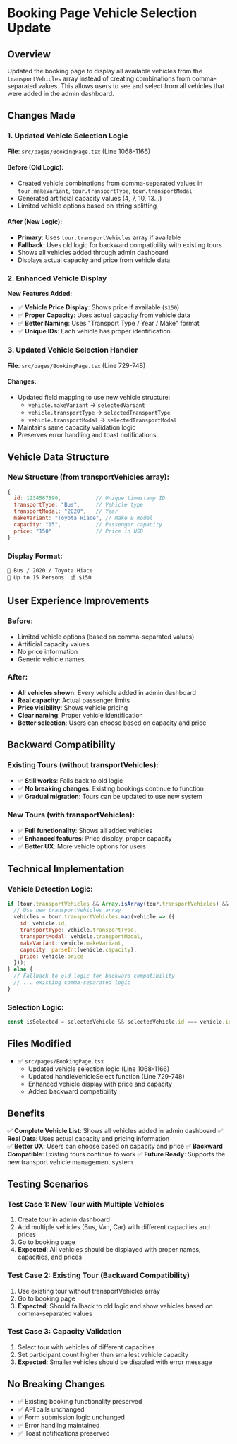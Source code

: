 # Booking Page Vehicle Selection Update

## Overview
Updated the booking page to display all available vehicles from the `transportVehicles` array instead of creating combinations from comma-separated values. This allows users to see and select from all vehicles that were added in the admin dashboard.

## Changes Made

### 1. Updated Vehicle Selection Logic
**File**: `src/pages/BookingPage.tsx` (Line 1068-1166)

#### Before (Old Logic):
- Created vehicle combinations from comma-separated values in `tour.makeVariant`, `tour.transportType`, `tour.transportModal`
- Generated artificial capacity values (4, 7, 10, 13...)
- Limited vehicle options based on string splitting

#### After (New Logic):
- **Primary**: Uses `tour.transportVehicles` array if available
- **Fallback**: Uses old logic for backward compatibility with existing tours
- Shows all vehicles added through admin dashboard
- Displays actual capacity and price from vehicle data

### 2. Enhanced Vehicle Display
**New Features Added:**
- ✅ **Vehicle Price Display**: Shows price if available (`$150`)
- ✅ **Proper Capacity**: Uses actual capacity from vehicle data
- ✅ **Better Naming**: Uses "Transport Type / Year / Make" format
- ✅ **Unique IDs**: Each vehicle has proper identification

### 3. Updated Vehicle Selection Handler
**File**: `src/pages/BookingPage.tsx` (Line 729-748)

#### Changes:
- Updated field mapping to use new vehicle structure:
  - `vehicle.makeVariant` → `selectedVariant`
  - `vehicle.transportType` → `selectedTransportType`  
  - `vehicle.transportModal` → `selectedTransportModal`
- Maintains same capacity validation logic
- Preserves error handling and toast notifications

## Vehicle Data Structure

### New Structure (from transportVehicles array):
```javascript
{
  id: 1234567890,           // Unique timestamp ID
  transportType: "Bus",     // Vehicle type
  transportModal: "2020",   // Year
  makeVariant: "Toyota Hiace", // Make & model
  capacity: "15",           // Passenger capacity
  price: "150"              // Price in USD
}
```

### Display Format:
```
🚗 Bus / 2020 / Toyota Hiace
👥 Up to 15 Persons  💰 $150
```

## User Experience Improvements

### Before:
- Limited vehicle options (based on comma-separated values)
- Artificial capacity values
- No price information
- Generic vehicle names

### After:
- **All vehicles shown**: Every vehicle added in admin dashboard
- **Real capacity**: Actual passenger limits
- **Price visibility**: Shows vehicle pricing
- **Clear naming**: Proper vehicle identification
- **Better selection**: Users can choose based on capacity and price

## Backward Compatibility

### Existing Tours (without transportVehicles):
- ✅ **Still works**: Falls back to old logic
- ✅ **No breaking changes**: Existing bookings continue to function
- ✅ **Gradual migration**: Tours can be updated to use new system

### New Tours (with transportVehicles):
- ✅ **Full functionality**: Shows all added vehicles
- ✅ **Enhanced features**: Price display, proper capacity
- ✅ **Better UX**: More vehicle options for users

## Technical Implementation

### Vehicle Detection Logic:
```javascript
if (tour.transportVehicles && Array.isArray(tour.transportVehicles) && tour.transportVehicles.length > 0) {
  // Use new transportVehicles array
  vehicles = tour.transportVehicles.map(vehicle => ({
    id: vehicle.id,
    transportType: vehicle.transportType,
    transportModal: vehicle.transportModal,
    makeVariant: vehicle.makeVariant,
    capacity: parseInt(vehicle.capacity),
    price: vehicle.price
  }));
} else {
  // Fallback to old logic for backward compatibility
  // ... existing comma-separated logic
}
```

### Selection Logic:
```javascript
const isSelected = selectedVehicle && selectedVehicle.id === vehicle.id;
```

## Files Modified

- ✅ `src/pages/BookingPage.tsx`
  - Updated vehicle selection logic (Line 1068-1166)
  - Updated handleVehicleSelect function (Line 729-748)
  - Enhanced vehicle display with price and capacity
  - Added backward compatibility

## Benefits

✅ **Complete Vehicle List**: Shows all vehicles added in admin dashboard
✅ **Real Data**: Uses actual capacity and pricing information  
✅ **Better UX**: Users can choose based on capacity and price
✅ **Backward Compatible**: Existing tours continue to work
✅ **Future Ready**: Supports the new transport vehicle management system

## Testing Scenarios

### Test Case 1: New Tour with Multiple Vehicles
1. Create tour in admin dashboard
2. Add multiple vehicles (Bus, Van, Car) with different capacities and prices
3. Go to booking page
4. **Expected**: All vehicles should be displayed with proper names, capacities, and prices

### Test Case 2: Existing Tour (Backward Compatibility)
1. Use existing tour without transportVehicles array
2. Go to booking page
3. **Expected**: Should fallback to old logic and show vehicles based on comma-separated values

### Test Case 3: Capacity Validation
1. Select tour with vehicles of different capacities
2. Set participant count higher than smallest vehicle capacity
3. **Expected**: Smaller vehicles should be disabled with error message

## No Breaking Changes

- ✅ Existing booking functionality preserved
- ✅ API calls unchanged
- ✅ Form submission logic unchanged
- ✅ Error handling maintained
- ✅ Toast notifications preserved
